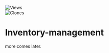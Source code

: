 ![Views](https://hits.sh/github.com/Mahpara/sap-hana-ml.svg?style=flat-square&label=Views&color=blue)  
![Clones](https://img.shields.io/badge/Clones-1245-blue?style=flat-square&logo=github)  

# Inventory-management

more comes later.
